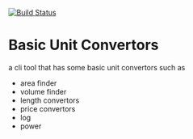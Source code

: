 [![Build Status](https://travis-ci.org/ghalib5000/Basic_Unit_Convertors.svg?branch=master)](https://travis-ci.org/ghalib5000/Basic_Unit_Convertors)

# Basic Unit Convertors

a cli tool that has some basic unit convertors such as
- area finder
- volume finder
- length convertors
- price convertors
- log
- power